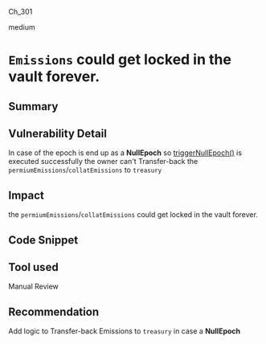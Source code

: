 Ch_301

medium

# `Emissions` could get locked in the vault forever.

## Summary

## Vulnerability Detail
In case of the epoch is end up as a **NullEpoch** so [triggerNullEpoch()](https://github.com/sherlock-audit/2023-03-Y2K/blob/main/Earthquake/src/v2/Controllers/ControllerPeggedAssetV2.sol#L208-L264) is executed successfully 
the owner can't Transfer-back the `permiumEmissions`/`collatEmissions` to `treasury`

## Impact
the `permiumEmissions`/`collatEmissions` could get locked in the vault forever. 

## Code Snippet

## Tool used

Manual Review

## Recommendation
Add logic to Transfer-back Emissions to `treasury` in case a **NullEpoch**